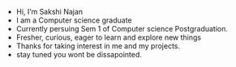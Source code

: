 - Hi, I’m Sakshi Najan
- I am a Computer science graduate
- Currently persuing Sem 1 of Computer science Postgraduation. 
- Fresher, curious, eager to learn and explore new things
- Thanks for taking interest in me and my projects.
- stay tuned you wont be dissapointed.
